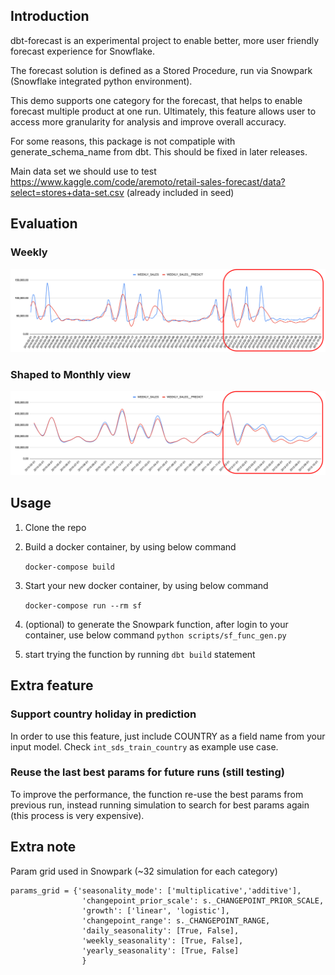 ## Introduction
dbt-forecast is an experimental project to enable better, more user friendly forecast experience for Snowflake.

The forecast solution is defined as a Stored Procedure, run via Snowpark (Snowflake integrated python environment).

This demo supports one category for the forecast, that helps to enable forecast multiple product at one run. Ultimately, this feature allows user to access more granularity for analysis and improve overall accuracy.

For some reasons, this package is not compatiple with generate_schema_name from dbt. This should be fixed in later releases.

Main data set we should use to test https://www.kaggle.com/code/aremoto/retail-sales-forecast/data?select=stores+data-set.csv (already included in seed)

## Evaluation
### Weekly
![Prophet evaluation](img/evaluation_store_1_2.png)

### Shaped to Monthly view
![Prophet evaluation](img/evaluation_store_1_2_m.png)
## Usage

1. Clone the repo
2. Build a docker container, by using below command
    
    ``docker-compose build``
3. Start your new docker container, by using below command
    
    ``docker-compose run --rm sf``
    
4. (optional) to generate the Snowpark function, after login to your container, use below command
    ``python scripts/sf_func_gen.py``

5. start trying the function by running ``dbt build`` statement

## Extra feature

### Support country holiday in prediction
In order to use this feature, just include COUNTRY as a field name from your input model. Check ``int_sds_train_country`` as example use case.

### Reuse the last best params for future runs (still testing)
To improve the performance, the function re-use the best params from previous run, instead running simulation to search for best params again (this process is very expensive).

## Extra note
Param grid used in Snowpark (~32 simulation for each category)

    params_grid = {'seasonality_mode': ['multiplicative','additive'],
                    'changepoint_prior_scale': s._CHANGEPOINT_PRIOR_SCALE,
                    'growth': ['linear', 'logistic'],
                    'changepoint_range': s._CHANGEPOINT_RANGE,
                    'daily_seasonality': [True, False],
                    'weekly_seasonality': [True, False],
                    'yearly_seasonality': [True, False]
                    }